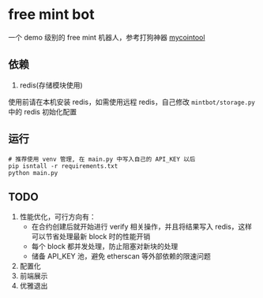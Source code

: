 # free mint bot

一个 demo 级别的 free mint 机器人，参考打狗神器 [mycointool](https://mycointool.com/nft/minting)

## 依赖
1. redis(存储模块使用)

使用前请在本机安装 redis，如需使用远程 redis，自己修改 ``mintbot/storage.py`` 中的 redis 初始化配置


## 运行
```shell
# 推荐使用 venv 管理, 在 main.py 中写入自己的 API_KEY 以后
pip isntall -r requirements.txt
python main.py
```

## TODO
1. 性能优化，可行方向有：
    * 在合约创建后就开始进行 verify 相关操作，并且将结果写入 redis，这样可以节省处理最新 block 时的性能开销
    * 每个 block 都并发处理，防止阻塞对新块的处理
    * 储备 API_KEY 池，避免 etherscan 等外部依赖的限速问题
2. 配置化
3. 前端展示
4. 优雅退出